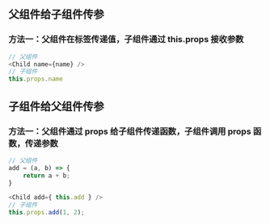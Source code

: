 ## 父组件给子组件传参
### 方法一：父组件在标签传递值，子组件通过 this.props 接收参数
``` js
// 父组件
<Child name={name} />
// 子组件
this.props.name
```

## 子组件给父组件传参
### 方法一：父组件通过 props 给子组件传递函数，子组件调用 props 函数，传递参数
``` js
// 父组件
add = (a, b) => {
    return a + b;
}

<Child add={ this.add } />
// 子组件
this.props.add(1, 2);
```